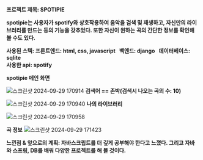 **프로젝트 제목: SPOTIPIE**  

**spotipie는 사용자가 spotify와 상호작용하여 음악을 검색 및 재생하고, 자신만의 라이브러리를 만드는 등의 기능을 갖추었다. 또한 자신이 원하는 곡의 간단한 정보를 확인해
볼 수도 있다.**  

**사용된 스텍: 프론트엔드: html, css, javascript &nbsp;&nbsp;백엔드: django &nbsp;&nbsp;데이터베이스: sqlite  
사용한 api: spotify**

**spotipie 메인 화면**

![스크린샷 2024-09-29 170914](https://github.com/user-attachments/assets/c29a46bf-93eb-42c7-8b93-9fb551a33c83)
**검색어 == 존박(검색시 나오는 곡의 수: 10)**

![스크린샷 2024-09-29 170940](https://github.com/user-attachments/assets/a0eb1d50-6a07-4ed1-bb31-f5bdbd1034ce)
**나의 라이브러리**

![스크린샷 2024-09-29 170958](https://github.com/user-attachments/assets/07ba6898-0238-48f7-b9de-a3b4df557924)

**곡 정보**
![스크린샷 2024-09-29 171423](https://github.com/user-attachments/assets/3e00f18b-f368-45cc-83bd-0891caa813b7)

**느낀점 & 앞으로의 계획: 자바스크립트를 더 깊게 공부해야 한다고 느꼈다. 그리고 자바와 스프링, DB를 배워 다양한 프로젝트를 해 볼 것이다.**
